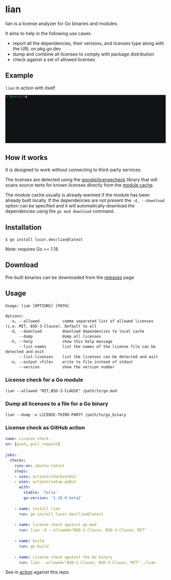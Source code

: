 # lian

lian is a license analyzer for Go binaries and modules. 

It aims to help in the following use cases:

- report all the dependencies, their versions, and licenses type along with the URL on pkg.go.dev
- dump and combine all licenses to comply with package distribution
- check against a set of allowed licenses

## Example

`lian` in action with itself

<div align="center">
    <img alt="lian example" src="example.gif" />
</div>

## How it works

It is designed to work without connecting to third-party services.

The licenses are detected using the
[google/licensecheck](https://github.com/google/licensecheck) library that will scans
source texts for known licenses directly from the [module cache](https://go.dev/ref/mod#module-cache).

The module cache usually is already warmed if the module has been already built locally.
If the dependencies are not present the `-d, --download` option can be specified and it will automatically download the dependencies using the `go mod download` command.

## Installation

```
$ go install lucor.dev/lian@latest
```

Note: requires Go >= 1.18

## Download

Pre-built binaries can be downloaded from the [releases](https://lucor.dev/lian/releases) page

## Usage

```
Usage: lian [OPTIONS] [PATH]

Options:
  -a, --allowed          comma separated list of allowed licenses (i.e. MIT, BSD-3-Clause). Default to all
  -d, --download         download dependencies to local cache
      --dump             dump all licenses
  -h, --help             show this help message
      --list-names       list the names of the license file can be detected and exit
      --list-licenses    list the licenses can be detected and exit
  -o, --output <file>    write to file instead of stdout
  	  --version          show the version number
```

### License check for a Go module

```
lian --allowed "MIT,BSD-3-CLAUSE" /path/to/go.mod
```

### Dump all licenses to a file for a Go binary

```
lian --dump -o LICENSE-THIRD-PARTY /path/to/go_binary
```

### License check as GitHub action

```yml
name: License check
on: [push, pull_request]

jobs:
  checks:
    runs-on: ubuntu-latest
    steps:
    - uses: actions/checkout@v2
    - uses: actions/setup-go@v2
      with:
        stable: 'false'
        go-version: '1.18.0-beta2'

    - name: install lian
      run: go install lucor.dev/lian@latest

    - name: license check against go.mod
      run: lian -d --allowed="BSD-2-Clause, BSD-3-Clause, MIT"

    - name: build
      run: go build

    - name: License check against the Go binary
      run: lian --allowed="BSD-2-Clause, BSD-3-Clause, MIT" ./lian
```

See in [action](https://github.com/lucor/lian/actions/workflows/license_check.yml) against this repo.

